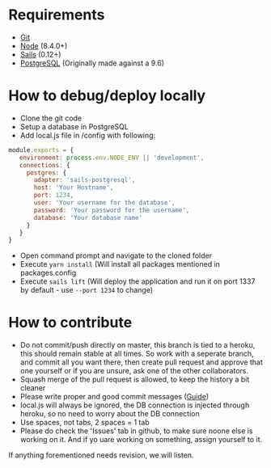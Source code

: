 # Requirements

- [Git](https://git-scm.com/)
- [Node](https://nodejs.org/) (8.4.0+)
- [Sails](http://sailsjs.org) (0.12+)
- [PostgreSQL](https://www.postgresql.org/) (Originally made against a 9.6)

# How to debug/deploy locally

- Clone the git code
- Setup a database in PostgreSQL
- Add local.js file in /config with following:
```javascript
module.exports = {
   environment: process.env.NODE_ENV || 'development',
   connections: {
     postgres: {
       adapter: 'sails-postgresql',
       host: 'Your Hostname',
       port: 1234,
       user: 'Your username for the database',
       password: 'Your password for the username',
       database: 'Your database name'
     }
   }
}
```
- Open command prompt and navigate to the cloned folder
- Execute `yarn install` (Will install all packages mentioned in packages.config
- Execute `sails lift` (Will deploy the application and run it on port 1337 by default - use `--port 1234` to change)

# How to contribute

- Do not commit/push directly on master, this branch is tied to a heroku, this should remain stable at all times. So work with a seperate branch, and commit all you want there, then create pull request and approve that one yourself or if you are unsure, ask one of the other collaborators.
- Squash merge of the pull request is allowed, to keep the history a bit cleaner
- Please write proper and good commit messages ([Guide](https://github.com/erlang/otp/wiki/writing-good-commit-messages))
- local.js will always be ignored, the DB connection is injected through heroku, so no need to worry about the DB connection
- Use spaces, not tabs, 2 spaces = 1 tab
- Please do check the 'Issues' tab in github, to make sure noone else is working on it. And if yo uare working on something, assign yourself to it.

If anything forementioned needs revision, we will listen.
